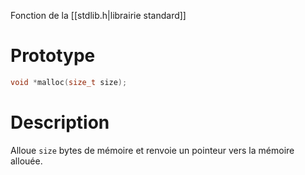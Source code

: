 Fonction de la [[stdlib.h|librairie standard]] 
# Prototype

```C
void *malloc(size_t size);
```

# Description
Alloue `size` bytes de mémoire et renvoie un pointeur vers la mémoire allouée.